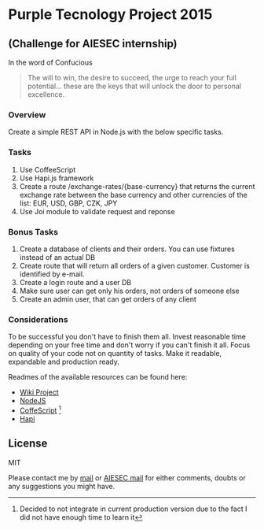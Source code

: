 # Purple Tecnology Project 2015
## (Challenge for AIESEC internship)

In the word of Confucious
> The will to win, the desire to succeed, the urge to reach your full potential... these are the keys that will unlock the door to personal excellence.

### Overview
Create a simple REST API in Node.js with the below specific tasks.

### Tasks
1. Use CoffeeScript
2. Use Hapi.js framework
3. Create a route /exchange-rates/{base-currency} that returns the current exchange rate between the base currency and other currencies of the list: EUR, USD, GBP, CZK, JPY
4. Use Joi module to validate request and reponse 

### Bonus Tasks
1. Create a database of clients and their orders. You can use fixtures instead of an actual DB
2. Create route that will return all orders of a given customer. Customer is identified by e-mail.
3. Create a login route and a user DB
4. Make sure user can get only his orders, not orders of someone else
5. Create an admin user, that can get orders of any client

### Considerations
 To be successful you don't have to finish them all. Invest reasonable time depending on your free time and don't worry if you can't finish it all. Focus on quality of your code not on quantity of tasks. Make it readable, expandable and production ready.

Readmes of the available resources can be found here:

* [Wiki Project](https://github.com/JairAviles/purple-technology-project-2015/wiki)
* [NodeJS](https://nodejs.org/)
* [CoffeScript](http://coffeescript.org/) [^1]
* [Hapi](http://hapijs.com/)

License
----

MIT

Please contact me by [mail](mailto:hi@jairaviles.mx) or [AIESEC mail](mailto:jair.aviles@aiesec.net) for either comments, doubts or any suggestions you might have.

[^1]: Decided to not integrate in current production version due to the fact I did not have enough time to learn it
